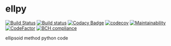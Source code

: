 # ellpy

[![Build Status](https://travis-ci.org/luk036/ellpy.svg?branch=master)](https://travis-ci.org/luk036/ellpy)
[![Build status](https://ci.appveyor.com/api/projects/status/0v1cf05tcueny7d9?svg=true)](https://ci.appveyor.com/project/luk036/ellpy)
[![Codacy Badge](https://api.codacy.com/project/badge/Grade/a2f75bd3cc1e4c34be4741bdd61168ba)](https://app.codacy.com/app/luk036/ellpy?utm_source=github.com&utm_medium=referral&utm_content=luk036/ellpy&utm_campaign=badger)
[![codecov](https://codecov.io/gh/luk036/ellpy/branch/master/graph/badge.svg)](https://codecov.io/gh/luk036/ellpy)
[![Maintainability](https://api.codeclimate.com/v1/badges/6ce78bab65047bfe53d6/maintainability)](https://codeclimate.com/github/luk036/ellpy/maintainability)
[![CodeFactor](https://www.codefactor.io/repository/github/luk036/ellpy/badge)](https://www.codefactor.io/repository/github/luk036/ellpy)
[![BCH compliance](https://bettercodehub.com/edge/badge/luk036/ellpy?branch=master)](https://bettercodehub.com/)

ellipsoid method python code
